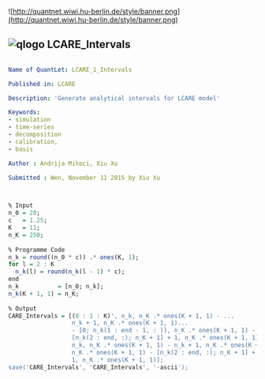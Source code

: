 
![http://quantnet.wiwi.hu-berlin.de/style/banner.png](http://quantnet.wiwi.hu-berlin.de/style/banner.png)

## ![qlogo](http://quantnet.wiwi.hu-berlin.de/graphics/quantlogo.png) LCARE_Intervals 


```yaml

Name of QuantLet: LCARE_1_Intervals

Published in: LCARE

Description: 'Generate analytical intervals for LCARE model'

Keywords:
- simulation
- time-series
- decomposition
- calibration,
- basis

Author : Andrija Mihoci, Xiu Xu

Submitted : Wen, November 11 2015 by Xiu Xu
```



```R


% Input
n_0 = 20;         
c   = 1.25;       
K   = 11;         
n_K = 250;        
 
% Programme Code
n_k = round((n_0 * c)) .* ones(K, 1);
for l = 2 : K
  n_k(l) = round(n_k(l - 1) * c);
end
n_k           = [n_0; n_k]; 
n_k(K + 1, 1) = n_K;
 
% Output
CARE_Intervals = [(0 : 1 : K)', n_k, n_K .* ones(K + 1, 1) - ...
                  n_k + 1, n_K .* ones(K + 1, 1)...
                  - [0; n_k(1 : end - 1, : )], n_K .* ones(K + 1, 1) - ...
                  [n_k(2 : end, :); n_K + 1] + 1, n_K .* ones(K + 1, 1) - ...
                  n_k, n_K .* ones(K + 1, 1) - n_k + 1, n_K .* ones(K + 1, 1), ...
                  n_K .* ones(K + 1, 1) - [n_k(2 : end, :); n_K + 1] + ...
                  1, n_K .* ones(K + 1, 1)];
save('CARE_Intervals', 'CARE_Intervals', '-ascii');


